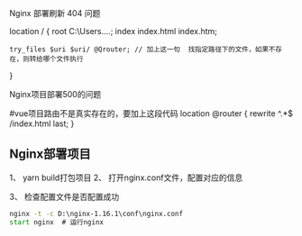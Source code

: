Nginx 部署刷新 404 问题

location / {
    root   C:\Users\....;
    index  index.html index.htm;

    try_files $uri $uri/ @Qrouter; // 加上这一句  找指定路径下的文件，如果不存在，则转给哪个文件执行
}


Nginx项目部署500的问题

#vue项目路由不是真实存在的，要加上这段代码
location @router {
    rewrite ^.*$ /index.html last;
}


## Nginx部署项目
1、 yarn build打包项目
2、 打开nginx.conf文件，配置对应的信息

3、 检查配置文件是否配置成功
```cmd
nginx -t -c D:\nginx-1.16.1\conf\nginx.conf
start nginx  # 运行nginx
```
